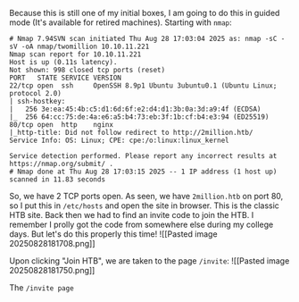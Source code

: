 Because this is still one of my initial boxes, I am going to do this in guided mode (It's available for retired machines).
Starting with `nmap`:
```
# Nmap 7.94SVN scan initiated Thu Aug 28 17:03:04 2025 as: nmap -sC -sV -oA nmap/twomillion 10.10.11.221
Nmap scan report for 10.10.11.221
Host is up (0.11s latency).
Not shown: 998 closed tcp ports (reset)
PORT   STATE SERVICE VERSION
22/tcp open  ssh     OpenSSH 8.9p1 Ubuntu 3ubuntu0.1 (Ubuntu Linux; protocol 2.0)
| ssh-hostkey: 
|   256 3e:ea:45:4b:c5:d1:6d:6f:e2:d4:d1:3b:0a:3d:a9:4f (ECDSA)
|_  256 64:cc:75:de:4a:e6:a5:b4:73:eb:3f:1b:cf:b4:e3:94 (ED25519)
80/tcp open  http    nginx
|_http-title: Did not follow redirect to http://2million.htb/
Service Info: OS: Linux; CPE: cpe:/o:linux:linux_kernel

Service detection performed. Please report any incorrect results at https://nmap.org/submit/ .
# Nmap done at Thu Aug 28 17:03:15 2025 -- 1 IP address (1 host up) scanned in 11.83 seconds
```

So, we have 2 TCP ports open. As seen, we have `2million.htb` on port 80, so I put this in `/etc/hosts` and open the site in browser.
This is the classic HTB site. Back then we had to find an invite code to join the HTB. I remember I prolly got the code from somewhere else during my college days. But let's do this properly this time!
![[Pasted image 20250828181708.png]]

Upon clicking "Join HTB", we are taken to the page `/invite`:
![[Pasted image 20250828181750.png]]

The `/invite page`
